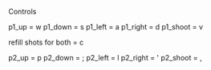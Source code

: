 Controls

p1_up = w
p1_down = s
p1_left = a
p1_right = d
p1_shoot = v

refill shots for both = c

p2_up = p
p2_down = ;
p2_left = l
p2_right = '
p2_shoot = ,
